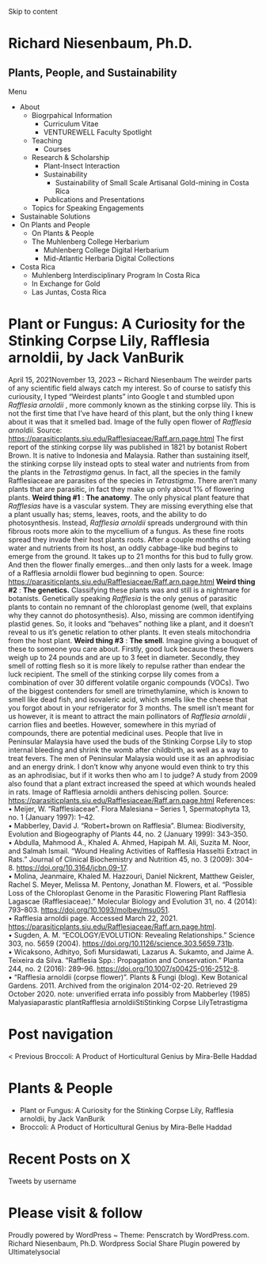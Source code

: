 Skip to content
# Richard Niesenbaum, Ph.D.
## Plants, People, and Sustainability
Menu
  * About
    * Biogrpahical Information
      * Curriculum Vitae
      * VENTUREWELL Faculty Spotlight
    * Teaching
      * Courses
    * Research & Scholarship
      * Plant-Insect Interaction
      * Sustainability
        * Sustainability of Small Scale Artisanal Gold-mining in Costa Rica
      * Publications and Presentations
    * Topics for Speaking Engagements
  * Sustainable Solutions
  * On Plants and People
    * On Plants & People
    * The Muhlenberg College Herbarium
      * Muhlenberg College Digital Herbarium
      * Mid-Atlantic Herbaria Digital Collections
  * Costa Rica
    * Muhlenberg Interdisciplinary Program In Costa Rica
    * In Exchange for Gold
    * Las Juntas, Costa Rica


  
# Plant or Fungus: A Curiosity for the Stinking Corpse Lily, Rafflesia arnoldii, by Jack VanBurik
April 15, 2021November 13, 2023 ~ Richard Niesenbaum
The weirder parts of any scientific field always catch my interest. So of course to satisfy this curiousity, I typed “Weirdest plants” into Google t and stumbled upon _Rafflesia arnoldii_ , more commonly known as the stinking corpse lily. This is not the first time that I’ve have heard of this plant, but the only thing I knew about it was that it smelled bad.
[](https://richardniesenbaum.com/wp-content/uploads/2021/04/Raffesia1.png)Image of the fully open flower of _Rafflesia arnoldii_. Source: https://parasiticplants.siu.edu/Rafflesiaceae/Raff.arn.page.html
The first report of the stinking corpse lily was published in 1821 by botanist Robert Brown. It is native to Indonesia and Malaysia. Rather than sustaining itself, the stinking corpse lily instead opts to steal water and nutrients from from the plants in the _Tetrastigma_ genus. In fact, all the species in the family Rafflesiaceae are parasites of the species in _Tetrastigma_. There aren’t many plants that are parasitic, in fact they make up only about 1% of flowering plants.
**Weird thing #1** : **The anatomy**. The only physical plant feature that _Rafflesias_ have is a vascular system. They are missing everything else that a plant usually has; stems, leaves, roots, and the ability to do photosynthesis. Instead, _Rafflesia arnoldii_ spreads underground with thin fibrous roots more akin to the mycellium of a fungus. As these fine roots spread they invade their host plants roots. After a couple months of taking water and nutrients from its host, an oddly cabbage-like bud begins to emerge from the ground. It takes up to 21 months for this bud to fully grow. And then the flower finally emerges…and then only lasts for a week.
[](https://richardniesenbaum.com/wp-content/uploads/2021/04/Lily2.jpg)Image of a Rafflesia arnoldii flower bud beginning to open. Source: https://parasiticplants.siu.edu/Rafflesiaceae/Raff.arn.page.html
**Weird thing #2** : **The genetics.** Classifying these plants was and still is a nightmare for botanists. Genetically speaking _Rafflesia_ is the only genus of parasitic plants to contain no remnant of the chloroplast genome (well, that explains why they cannot do photosynthesis). Also, missing are common identifying plastid genes. So, it looks and “behaves” nothing like a plant, and it doesn’t reveal to us it’s genetic relation to other plants. It even steals mitochondria from the host plant.
**Weird thing #3** : **The smell**. Imagine giving a bouquet of these to someone you care about. Firstly, good luck because these flowers weigh up to 24 pounds and are up to 3 feet in diameter. Secondly, they smell of rotting flesh so it is more likely to repulse rather than endear the luck recipient. The smell of the stinking corpse lily comes from a combination of over 30 different volatile organic compounds (VOCs). Two of the biggest contenders for smell are trimethylamine, which is known to smell like dead fish, and isovaleric acid, which smells like the cheese that you forgot about in your refrigerator for 3 months. The smell isn’t meant for us however, it is meant to attract the main pollinators of _Rafflesia arnoldii_ , carrion flies and beetles.
However, somewhere in this myriad of compounds, there are potential medicinal uses. People that live in Peninsular Malaysia have used the buds of the Stinking Corpse Lily to stop internal bleeding and shrink the womb after childbirth, as well as a way to treat fevers. The men of Peninsular Malaysia would use it as an aphrodisiac and an energy drink. I don’t know why anyone would even think to try this as an aphrodisiac, but if it works then who am I to judge? A study from 2009 also found that a plant extract increased the speed at which wounds healed in rats.
[](https://richardniesenbaum.com/wp-content/uploads/2021/04/lily3.jpg)Image of Rafflesia arnoldii anthers dehiscing pollen. Source: https://parasiticplants.siu.edu/Rafflesiaceae/Raff.arn.page.html
References:  
• Meijer, W. “Rafflesiaceae”. Flora Malesiana – Series 1, Spermatophyta 13, no. 1 (January 1997): 1–42.  
• Mabberley, David J. “Robert+brown on Rafflesia”. Blumea: Biodiversity, Evolution and Biogeography of Plants 44, no. 2 (January 1999): 343–350.  
• Abdulla, Mahmood A., Khaled A. Ahmed, Hapipah M. Ali, Suzita M. Noor, and Salmah Ismail. “Wound Healing Activities of Rafflesia Hasseltii Extract in Rats.” Journal of Clinical Biochemistry and Nutrition 45, no. 3 (2009): 304–8. https://doi.org/10.3164/jcbn.09-17.  
• Molina, Jeanmaire, Khaled M. Hazzouri, Daniel Nickrent, Matthew Geisler, Rachel S. Meyer, Melissa M. Pentony, Jonathan M. Flowers, et al. “Possible Loss of the Chloroplast Genome in the Parasitic Flowering Plant Rafflesia Lagascae (Rafflesiaceae).” Molecular Biology and Evolution 31, no. 4 (2014): 793–803. https://doi.org/10.1093/molbev/msu051.  
• Rafflesia arnoldii page. Accessed March 22, 2021. https://parasiticplants.siu.edu/Rafflesiaceae/Raff.arn.page.html.  
• Sugden, A. M. “ECOLOGY/EVOLUTION: Revealing Relationships.” Science 303, no. 5659 (2004). https://doi.org/10.1126/science.303.5659.731b.  
• Wicaksono, Adhityo, Sofi Mursidawati, Lazarus A. Sukamto, and Jaime A. Teixeira da Silva. “Rafflesia Spp.: Propagation and Conservation.” Planta 244, no. 2 (2016): 289–96. https://doi.org/10.1007/s00425-016-2512-8.  
• “Rafflesia arnoldii (corpse flower)”. Plants & Fungi (blog). Kew Botanical Gardens. 2011. Archived from the originalon 2014-02-20. Retrieved 29 October 2020. note: unverified errata info possibly from Mabberley (1985)
Malyasiaparastic plantRafflesia arnoldiiStiStinking Corpse LilyTetrastigma
# Post navigation
< Previous Broccoli: A Product of Horticultural Genius by Mira-Belle Haddad
# Plants & People
  * Plant or Fungus: A Curiosity for the Stinking Corpse Lily, Rafflesia arnoldii, by Jack VanBurik
  * Broccoli: A Product of Horticultural Genius by Mira-Belle Haddad


# Recent Posts on X
Tweets by username
# Please visit & follow
[](https://twitter.com/SusSolutions)
[](http://linkedin.com/in/richard-niesenbaum-7486154)
Proudly powered by WordPress ~  Theme: Penscratch by WordPress.com. 
Richard Niesenbaum, Ph.D.
Wordpress Social Share Plugin  powered by Ultimatelysocial
